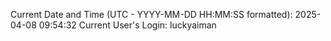 Current Date and Time (UTC - YYYY-MM-DD HH:MM:SS formatted): 2025-04-08 09:54:32
Current User's Login: luckyaiman

